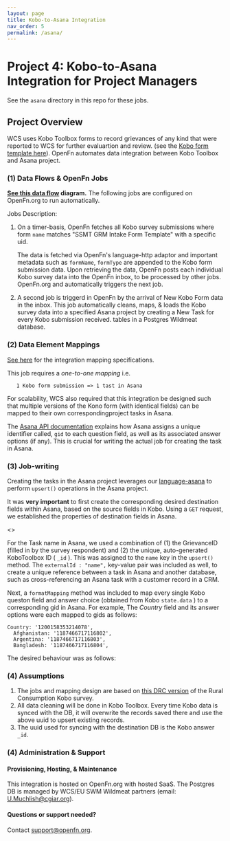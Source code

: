 ```yaml
---
layout: page
title: Kobo-to-Asana Integration
nav_order: 5
permalink: /asana/
---
```


# Project 4: Kobo-to-Asana Integration for Project Managers

See the `asana` directory in this repo for these jobs. 

## Project Overview

WCS uses Kobo Toolbox forms to record grievances of any kind that were reported to WCS for further evaluartion and review. (see
the [Kobo form template here](https://ee.kobotoolbox.org/x/ZsQtnyuY)). OpenFn automates data integration between Kobo
Toolbox and Asana project.

### (1) Data Flows & OpenFn Jobs

**[See this data flow](https://lucid.app/lucidchart/b7d25cb3-067c-4e80-ade6-adc3f741a66f/view?page=0_0#?folder_id=home&browser=icon) diagram.** The following jobs are configured on OpenFn.org to run automatically.

Jobs Description: 
1. On a timer-basis, OpenFn fetches all Kobo survey submissions where form
   `name` matches "SSMT GRM Intake Form Template" with a specific uid. 
   
   The data is fetched via OpenFn's language-http adaptor and important metadata such as `formName`, `formType` are appended to the Kobo form submission data.
  Upon retrieving the data, OpenFn posts each individual Kobo survey data into the OpenFn inbox, to be processed by other jobs.
   OpenFn.org and automatically triggers the next job.
2. A second job is triggerd in OpenFn by the arrival of New Kobo Form data in the inbox. This job automatically cleans, maps, & loads the Kobo survey data into a specified Asana project by creating a New Task for every Kobo submission received. tables in a Postgres Wildmeat database.

### (2) Data Element Mappings

[See here](https://docs.google.com/spreadsheets/d/18AXoD-ABl8gAGDpJHiBkK8oDP6YrEsF4/edit?usp=drive_web&ouid=102832098624169374758&rtpof=true) for the integration mapping specifications. 

This job requires a  *one-to-one mapping* i.e. 

       1 Kobo form submission => 1 tast in Asana 

For scalability, WCS also required that this integration be designed such that multiple versions of the Kono form (with identical fields) can be mapped to their own correspondingproject tasks in Asana. 

The [Asana API documentation](https://developers.asana.com/docs) explains how Asana assigns a unique identifier called, `gid` to each question field, as well as its associated answer options (if any). This is crucial for writing the actual job for creating the task in Asana.


### (3) Job-writing
Creating the tasks in the Asana project leverages our  [language-asana](https://github.com/OpenFn/language-asana) to perform `upsert()` operations in the Asana project.

It was **very important** to first create the corresponding desired destination fields within Asana, based on the source fields in Kobo. Using a `GET` request, we established the properties of destination fields in Asana.


<<Insert picture>>

 For the Task name in Asana, we used a combination of (1) the GrievanceID (filled in by the survey respondent) and (2) the unique, auto-generated KoboToolbox ID ( `_id` ). This was assigned to the `name` key in the `upsert()` method. The `externalId : "name",` key-value pair was included as well, to create a unique reference between a task in Asana and another database, such as cross-referencing an Asana task with a customer record in a CRM.

Next, a `formatMapping` method was included to map every single Kobo queston field and answer choice (obtained from Kobo `state.data` ) to a corresponding gid in Asana. For example, The *Country* field and its answer options were each mapped to gids as follows:

   
    Country: '1200158353214078',
      Afghanistan: '1187466717116802',
      Argentina: '1187466717116803',
      Bangladesh: '1187466717116804', 
   


The desired behaviour was as follows:

### (4) Assumptions

1. The jobs and mapping design are based on [this DRC version](https://docs.google.com/spreadsheets/d/1AN2Qyjx-ua3fE5-Nj7Bg2WSdZdIE6zy4FmVVrMqGZl0/edit?usp=drive_web&ouid=101430720901034004945) of the Rural Consumption Kobo survey.
2. All data cleaning will be done in Kobo Toolbox. Every time Kobo data is
   synced with the DB, it will overwrite the records saved there and use the
   above uuid to upsert existing records.
3. The uuid used for syncing with the destination DB is the Kobo answer `_id`. 


### (4) Administration & Support
#### Provisioning, Hosting, & Maintenance
This integration is hosted on OpenFn.org with hosted SaaS. The Postgres DB is managed by WCS/EU SWM Wildmeat partners (email: U.Muchlish@cgiar.org).

####  Questions or support needed?
Contact support@openfn.org. 
